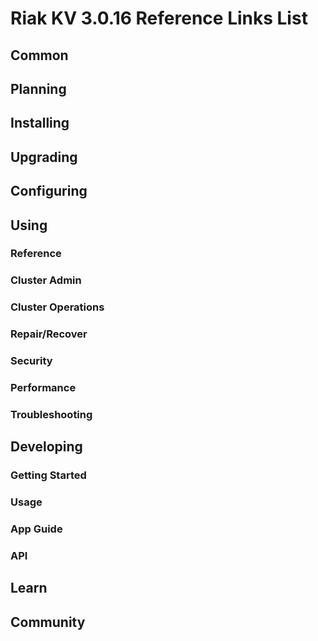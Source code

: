 
# Riak KV 3.0.16 Reference Links List

## Common

[downloads]: {{<baseurl>}}riak/kv/3.0.16/downloads/
[install index]: {{<baseurl>}}riak/kv/3.0.16/setup/installing
[upgrade index]: {{<baseurl>}}riak/kv/3.0.16/upgrading
[plan index]: {{<baseurl>}}riak/kv/3.0.16/planning
[config index]: {{<baseurl>}}riak/kv/3.0.16/using/configuring/
[config reference]: {{<baseurl>}}riak/kv/3.0.16/configuring/reference/
[manage index]: {{<baseurl>}}riak/kv/3.0.16/using/managing
[performance index]: {{<baseurl>}}riak/kv/3.0.16/using/performance
[glossary vnode]: {{<baseurl>}}riak/kv/3.0.16/learn/glossary/#vnode
[contact basho]: https://www.tiot.jp/en/about-us/contact-us/

## Planning

[plan index]: {{<baseurl>}}riak/kv/3.0.16/setup/planning
[plan start]: {{<baseurl>}}riak/kv/3.0.16/setup/planning/start
[plan backend]: {{<baseurl>}}riak/kv/3.0.16/setup/planning/backend
[plan backend bitcask]: {{<baseurl>}}riak/kv/3.0.16/setup/planning/backend/bitcask
[plan backend leveldb]: {{<baseurl>}}riak/kv/3.0.16/setup/planning/backend/leveldb
[plan backend leveled]: {{<baseurl>}}riak/kv/3.0.16/setup/planning/backend/leveled
[plan backend memory]: {{<baseurl>}}riak/kv/3.0.16/setup/planning/backend/memory
[plan backend multi]: {{<baseurl>}}riak/kv/3.0.16/setup/planning/backend/multi
[plan cluster capacity]: {{<baseurl>}}riak/kv/3.0.16/setup/planning/cluster-capacity
[plan bitcask capacity]: {{<baseurl>}}riak/kv/3.0.16/setup/planning/bitcask-capacity-calc
[plan best practices]: {{<baseurl>}}riak/kv/3.0.16/setup/planning/best-practices
[plan future]: {{<baseurl>}}riak/kv/3.0.16/setup/planning/future

## Installing

[install index]: {{<baseurl>}}riak/kv/3.0.16/setup/installing
[install aws]: {{<baseurl>}}riak/kv/3.0.16/setup/installing/amazon-web-services
[install debian & ubuntu]: {{<baseurl>}}riak/kv/3.0.16/setup/installing/debian-ubuntu
[install freebsd]: {{<baseurl>}}riak/kv/3.0.16/setup/installing/freebsd
[install mac osx]: {{<baseurl>}}riak/kv/3.0.16/setup/installing/mac-osx
[install rhel & centos]: {{<baseurl>}}riak/kv/3.0.16/setup/installing/rhel-centos
[install smartos]: {{<baseurl>}}riak/kv/3.0.16/setup/installing/smartos
[install solaris]: {{<baseurl>}}riak/kv/3.0.16/setup/installing/solaris
[install suse]: {{<baseurl>}}riak/kv/3.0.16/setup/installing/suse
[install windows azure]: {{<baseurl>}}riak/kv/3.0.16/setup/installing/windows-azure

[install source index]: {{<baseurl>}}riak/kv/3.0.16/setup/installing/source
[install source erlang]: {{<baseurl>}}riak/kv/3.0.16/setup/installing/source/erlang
[install source jvm]: {{<baseurl>}}riak/kv/3.0.16/setup/installing/source/jvm

[install verify]: {{<baseurl>}}riak/kv/3.0.16/setup/installing/verify

## Upgrading

[upgrade index]: {{<baseurl>}}riak/kv/3.0.16/setup/upgrading
[upgrade checklist]: {{<baseurl>}}riak/kv/3.0.16/setup/upgrading/checklist
[upgrade version]: {{<baseurl>}}riak/kv/3.0.16/setup/upgrading/version
[upgrade cluster]: {{<baseurl>}}riak/kv/3.0.16/setup/upgrading/cluster
[upgrade mdc]: {{<baseurl>}}riak/kv/3.0.16/setup/upgrading/multi-datacenter
[upgrade downgrade]: {{<baseurl>}}riak/kv/3.0.16/setup/downgrade

## Configuring

[config index]: {{<baseurl>}}riak/kv/3.0.16/configuring
[config basic]: {{<baseurl>}}riak/kv/3.0.16/configuring/basic
[config backend]: {{<baseurl>}}riak/kv/3.0.16/configuring/backend
[config manage]: {{<baseurl>}}riak/kv/3.0.16/configuring/managing
[config reference]: {{<baseurl>}}riak/kv/3.0.16/configuring/reference/
[config strong consistency]: {{<baseurl>}}riak/kv/3.0.16/configuring/strong-consistency
[config load balance]: {{<baseurl>}}riak/kv/3.0.16/configuring/load-balancing-proxy
[config mapreduce]: {{<baseurl>}}riak/kv/3.0.16/configuring/mapreduce

[config v3 mdc]: {{<baseurl>}}riak/kv/3.0.16/configuring/v3-multi-datacenter
[config v3 nat]: {{<baseurl>}}riak/kv/3.0.16/configuring/v3-multi-datacenter/nat
[config v3 quickstart]: {{<baseurl>}}riak/kv/3.0.16/configuring/v3-multi-datacenter/quick-start
[config v3 ssl]: {{<baseurl>}}riak/kv/3.0.16/configuring/v3-multi-datacenter/ssl

[config v2 mdc]: {{<baseurl>}}riak/kv/3.0.16/configuring/v2-multi-datacenter
[config v2 nat]: {{<baseurl>}}riak/kv/3.0.16/configuring/v2-multi-datacenter/nat
[config v2 quickstart]: {{<baseurl>}}riak/kv/3.0.16/configuring/v2-multi-datacenter/quick-start
[config v2 ssl]: {{<baseurl>}}riak/kv/3.0.16/configuring/v2-multi-datacenter/ssl

## Using

[use index]: {{<baseurl>}}riak/kv/3.0.16/using/
[use admin commands]: {{<baseurl>}}riak/kv/3.0.16/using/cluster-admin-commands
[use running cluster]: {{<baseurl>}}riak/kv/3.0.16/using/running-a-cluster

### Reference

[use ref custom code]: {{<baseurl>}}riak/kv/3.0.16/using/reference/custom-code
[use ref handoff]: {{<baseurl>}}riak/kv/3.0.16/using/reference/handoff
[use ref monitoring]: {{<baseurl>}}riak/kv/3.0.16/using/reference/statistics-monitoring
[use ref 2i]: {{<baseurl>}}riak/kv/3.0.16/using/reference/secondary-indexes
[use ref snmp]: {{<baseurl>}}riak/kv/3.0.16/using/reference/snmp
[use ref strong consistency]: {{<baseurl>}}riak/kv/3.0.16/using/reference/strong-consistency
[use ref jmx]: {{<baseurl>}}riak/kv/3.0.16/using/reference/jmx
[use ref obj del]: {{<baseurl>}}riak/kv/3.0.16/using/reference/object-deletion/
[use ref v3 mdc]: {{<baseurl>}}riak/kv/3.0.16/using/reference/v3-multi-datacenter
[use ref v2 mdc]: {{<baseurl>}}riak/kv/3.0.16/using/reference/v2-multi-datacenter

### Cluster Admin

[use admin index]: {{<baseurl>}}riak/kv/3.0.16/using/admin/
[use admin commands]: {{<baseurl>}}riak/kv/3.0.16/using/admin/commands/
[use admin riak cli]: {{<baseurl>}}riak/kv/3.0.16/using/admin/riak-cli/
[use admin riak admin]: {{<baseurl>}}riak/kv/3.0.16/using/admin/riak-admin/
[use admin riak control]: {{<baseurl>}}riak/kv/3.0.16/using/admin/riak-control/

### Cluster Operations

[cluster ops add remove node]: {{<baseurl>}}riak/kv/3.0.16/using/cluster-operations/adding-removing-nodes
[cluster ops inspect node]: {{<baseurl>}}riak/kv/3.0.16/using/cluster-operations/inspecting-node
[cluster ops change info]: {{<baseurl>}}riak/kv/3.0.16/using/cluster-operations/changing-cluster-info
[cluster ops load balance]: {{<baseurl>}}riak/kv/3.0.16/configuring/load-balancing-proxy
[cluster ops bucket types]: {{<baseurl>}}riak/kv/3.0.16/using/cluster-operations/bucket-types
[cluster ops handoff]: {{<baseurl>}}riak/kv/3.0.16/using/cluster-operations/handoff
[cluster ops log]: {{<baseurl>}}riak/kv/3.0.16/using/cluster-operations/logging
[cluster ops obj del]: {{<baseurl>}}riak/kv/3.0.16/using/reference/object-deletion
[cluster ops backup]: {{<baseurl>}}riak/kv/3.0.16/using/cluster-operations/backing-up
[cluster ops mdc]: {{<baseurl>}}riak/kv/3.0.16/using/cluster-operations/v3-multi-datacenter
[cluster ops strong consistency]: {{<baseurl>}}riak/kv/3.0.16/using/cluster-operations/strong-consistency
[cluster ops 2i]: {{<baseurl>}}riak/kv/3.0.16/using/reference/secondary-indexes
[cluster ops v3 mdc]: {{<baseurl>}}riak/kv/3.0.16/using/cluster-operations/v3-multi-datacenter
[cluster ops v2 mdc]: {{<baseurl>}}riak/kv/3.0.16/using/cluster-operations/v2-multi-datacenter

### Repair/Recover

[repair recover index]: {{<baseurl>}}riak/kv/3.0.16/using/repair-recovery
[repair recover index]: {{<baseurl>}}riak/kv/3.0.16/using/repair-recovery/failure-recovery/

### Security

[security index]: {{<baseurl>}}riak/kv/3.0.16/using/security/
[security basics]: {{<baseurl>}}riak/kv/3.0.16/using/security/basics
[security managing]: {{<baseurl>}}riak/kv/3.0.16/using/security/managing-sources/

### Performance

[perf index]: {{<baseurl>}}riak/kv/3.0.16/using/performance/
[perf benchmark]: {{<baseurl>}}riak/kv/3.0.16/using/performance/benchmarking
[perf open files]: {{<baseurl>}}riak/kv/3.0.16/using/performance/open-files-limit/
[perf erlang]: {{<baseurl>}}riak/kv/3.0.16/using/performance/erlang
[perf aws]: {{<baseurl>}}riak/kv/3.0.16/using/performance/amazon-web-services
[perf latency checklist]: {{<baseurl>}}riak/kv/3.0.16/using/performance/latency-reduction

### Troubleshooting

[troubleshoot http]: {{<baseurl>}}riak/kv/3.0.16/using/troubleshooting/http-204

## Developing

[dev index]: {{<baseurl>}}riak/kv/3.0.16/developing
[dev client libraries]: {{<baseurl>}}riak/kv/3.0.16/developing/client-libraries
[dev data model]: {{<baseurl>}}riak/kv/3.0.16/developing/data-modeling
[dev data types]: {{<baseurl>}}riak/kv/3.0.16/developing/data-types
[dev kv model]: {{<baseurl>}}riak/kv/3.0.16/developing/key-value-modeling

### Getting Started

[getting started]: {{<baseurl>}}riak/kv/3.0.16/developing/getting-started
[getting started java]: {{<baseurl>}}riak/kv/3.0.16/developing/getting-started/java
[getting started ruby]: {{<baseurl>}}riak/kv/3.0.16/developing/getting-started/ruby
[getting started python]: {{<baseurl>}}riak/kv/3.0.16/developing/getting-started/python
[getting started php]: {{<baseurl>}}riak/kv/3.0.16/developing/getting-started/php
[getting started csharp]: {{<baseurl>}}riak/kv/3.0.16/developing/getting-started/csharp
[getting started nodejs]: {{<baseurl>}}riak/kv/3.0.16/developing/getting-started/nodejs
[getting started erlang]: {{<baseurl>}}riak/kv/3.0.16/developing/getting-started/erlang
[getting started golang]: {{<baseurl>}}riak/kv/3.0.16/developing/getting-started/golang

[obj model java]: {{<baseurl>}}riak/kv/3.0.16/developing/getting-started/java/object-modeling
[obj model ruby]: {{<baseurl>}}riak/kv/3.0.16/developing/getting-started/ruby/object-modeling
[obj model python]: {{<baseurl>}}riak/kv/3.0.16/developing/getting-started/python/object-modeling
[obj model csharp]: {{<baseurl>}}riak/kv/3.0.16/developing/getting-started/csharp/object-modeling
[obj model nodejs]: {{<baseurl>}}riak/kv/3.0.16/developing/getting-started/nodejs/object-modeling
[obj model erlang]: {{<baseurl>}}riak/kv/3.0.16/developing/getting-started/erlang/object-modeling
[obj model golang]: {{<baseurl>}}riak/kv/3.0.16/developing/getting-started/golang/object-modeling

### Usage

[usage index]: {{<baseurl>}}riak/kv/3.0.16/developing/usage
[usage bucket types]: {{<baseurl>}}riak/kv/3.0.16/developing/usage/bucket-types
[usage commit hooks]: {{<baseurl>}}riak/kv/3.0.16/developing/usage/commit-hooks
[usage conflict resolution]: {{<baseurl>}}riak/kv/3.0.16/developing/usage/conflict-resolution
[usage content types]: {{<baseurl>}}riak/kv/3.0.16/developing/usage/content-types
[usage create objects]: {{<baseurl>}}riak/kv/3.0.16/developing/usage/creating-objects
[usage custom extractors]: {{<baseurl>}}riak/kv/3.0.16/developing/usage/custom-extractors
[usage delete objects]: {{<baseurl>}}riak/kv/3.0.16/developing/usage/deleting-objects
[usage mapreduce]: {{<baseurl>}}riak/kv/3.0.16/developing/usage/mapreduce
[usage 2i]: {{<baseurl>}}riak/kv/3.0.16/developing/usage/secondary-indexes
[usage update objects]: {{<baseurl>}}riak/kv/3.0.16/developing/usage/updating-objects

### App Guide

[apps mapreduce]: {{<baseurl>}}riak/kv/3.0.16/developing/app-guide/advanced-mapreduce
[apps replication properties]: {{<baseurl>}}riak/kv/3.0.16/developing/app-guide/replication-properties
[apps strong consistency]: {{<baseurl>}}riak/kv/3.0.16/developing/app-guide/strong-consistency

### API

[dev api backend]: {{<baseurl>}}riak/kv/3.0.16/developing/api/backend
[dev api http]: {{<baseurl>}}riak/kv/3.0.16/developing/api/http
[dev api http status]: {{<baseurl>}}riak/kv/3.0.16/developing/api/http/status
[dev api pbc]: {{<baseurl>}}riak/kv/3.0.16/developing/api/protocol-buffers/

## Learn

[learn new nosql]: {{<baseurl>}}riak/kv/learn/new-to-nosql
[learn use cases]: {{<baseurl>}}riak/kv/learn/use-cases
[learn why riak]: {{<baseurl>}}riak/kv/learn/why-riak-kv

[glossary]: {{<baseurl>}}riak/kv/3.0.16/learn/glossary/
[glossary aae]: {{<baseurl>}}riak/kv/3.0.16/learn/glossary/#active-anti-entropy-aae
[glossary read rep]: {{<baseurl>}}riak/kv/3.0.16/learn/glossary/#read-repair
[glossary vnode]: {{<baseurl>}}riak/kv/3.0.16/learn/glossary/#vnode

[concept aae]: {{<baseurl>}}riak/kv/3.0.16/learn/concepts/active-anti-entropy/
[concept buckets]: {{<baseurl>}}riak/kv/3.0.16/learn/concepts/buckets
[concept cap neg]: {{<baseurl>}}riak/kv/3.0.16/learn/concepts/capability-negotiation
[concept causal context]: {{<baseurl>}}riak/kv/3.0.16/learn/concepts/causal-context
[concept clusters]: {{<baseurl>}}riak/kv/3.0.16/learn/concepts/clusters/
[concept crdts]: {{<baseurl>}}riak/kv/3.0.16/learn/concepts/crdts
[concept eventual consistency]: {{<baseurl>}}riak/kv/3.0.16/learn/concepts/eventual-consistency
[concept keys objects]: {{<baseurl>}}riak/kv/3.0.16/learn/concepts/keys-and-objects
[concept replication]: {{<baseurl>}}riak/kv/3.0.16/learn/concepts/replication
[concept strong consistency]: {{<baseurl>}}riak/kv/3.0.16/using/reference/strong-consistency
[concept vnodes]: {{<baseurl>}}riak/kv/3.0.16/learn/concepts/vnodes

## Community

[community]: {{<baseurl>}}community
[community projects]: {{<baseurl>}}community/projects
[reporting bugs]: {{<baseurl>}}community/reporting-bugs
[taishi]: {{<baseurl>}}community/taishi

